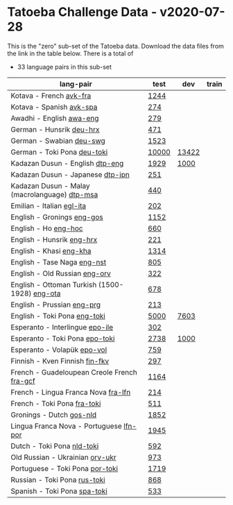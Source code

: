 # Tatoeba Challenge Data - v2020-07-28

This is the "zero" sub-set of the Tatoeba data.
Download the data files from the link in the table below.
There is a total of

* 33  language pairs in this sub-set

| lang-pair |    test    |    dev     |    train   |
|-----------|------------|------------|------------|
|               Kotava - French  [avk-fra](https://object.pouta.csc.fi/Tatoeba-Challenge-v2020-07-28/avk-fra.tar)  | [      1244](../../v2020-07-28/data/test/avk-fra/test.txt)|            |            |
|              Kotava - Spanish  [avk-spa](https://object.pouta.csc.fi/Tatoeba-Challenge-v2020-07-28/avk-spa.tar)  | [       274](../../v2020-07-28/data/test/avk-spa/test.txt)|            |            |
|              Awadhi - English  [awa-eng](https://object.pouta.csc.fi/Tatoeba-Challenge-v2020-07-28/awa-eng.tar)  | [       279](../../v2020-07-28/data/test/awa-eng/test.txt)|            |            |
|              German - Hunsrik  [deu-hrx](https://object.pouta.csc.fi/Tatoeba-Challenge-v2020-07-28/deu-hrx.tar)  | [       471](../../v2020-07-28/data/test/deu-hrx/test.txt)|            |            |
|              German - Swabian  [deu-swg](https://object.pouta.csc.fi/Tatoeba-Challenge-v2020-07-28/deu-swg.tar)  | [      1523](../../v2020-07-28/data/test/deu-swg/test.txt)|            |            |
|            German - Toki Pona  [deu-toki](https://object.pouta.csc.fi/Tatoeba-Challenge-v2020-07-28/deu-toki.tar)  | [     10000](../../v2020-07-28/data/test/deu-toki/test.txt)| [     13422](../../v2020-07-28/data/dev/deu-toki/dev.txt)|            |
|       Kadazan Dusun - English  [dtp-eng](https://object.pouta.csc.fi/Tatoeba-Challenge-v2020-07-28/dtp-eng.tar)  | [      1929](../../v2020-07-28/data/test/dtp-eng/test.txt)| [      1000](../../v2020-07-28/data/dev/dtp-eng/dev.txt)|            |
|      Kadazan Dusun - Japanese  [dtp-jpn](https://object.pouta.csc.fi/Tatoeba-Challenge-v2020-07-28/dtp-jpn.tar)  | [       251](../../v2020-07-28/data/test/dtp-jpn/test.txt)|            |            |
|  Kadazan Dusun - Malay (macrolanguage)  [dtp-msa](https://object.pouta.csc.fi/Tatoeba-Challenge-v2020-07-28/dtp-msa.tar)  | [       440](../../v2020-07-28/data/test/dtp-msa/test.txt)|            |            |
|             Emilian - Italian  [egl-ita](https://object.pouta.csc.fi/Tatoeba-Challenge-v2020-07-28/egl-ita.tar)  | [       202](../../v2020-07-28/data/test/egl-ita/test.txt)|            |            |
|            English - Gronings  [eng-gos](https://object.pouta.csc.fi/Tatoeba-Challenge-v2020-07-28/eng-gos.tar)  | [      1152](../../v2020-07-28/data/test/eng-gos/test.txt)|            |            |
|                  English - Ho  [eng-hoc](https://object.pouta.csc.fi/Tatoeba-Challenge-v2020-07-28/eng-hoc.tar)  | [       660](../../v2020-07-28/data/test/eng-hoc/test.txt)|            |            |
|             English - Hunsrik  [eng-hrx](https://object.pouta.csc.fi/Tatoeba-Challenge-v2020-07-28/eng-hrx.tar)  | [       221](../../v2020-07-28/data/test/eng-hrx/test.txt)|            |            |
|               English - Khasi  [eng-kha](https://object.pouta.csc.fi/Tatoeba-Challenge-v2020-07-28/eng-kha.tar)  | [      1314](../../v2020-07-28/data/test/eng-kha/test.txt)|            |            |
|           English - Tase Naga  [eng-nst](https://object.pouta.csc.fi/Tatoeba-Challenge-v2020-07-28/eng-nst.tar)  | [       805](../../v2020-07-28/data/test/eng-nst/test.txt)|            |            |
|         English - Old Russian  [eng-orv](https://object.pouta.csc.fi/Tatoeba-Challenge-v2020-07-28/eng-orv.tar)  | [       322](../../v2020-07-28/data/test/eng-orv/test.txt)|            |            |
|  English - Ottoman Turkish (1500-1928)  [eng-ota](https://object.pouta.csc.fi/Tatoeba-Challenge-v2020-07-28/eng-ota.tar)  | [       678](../../v2020-07-28/data/test/eng-ota/test.txt)|            |            |
|            English - Prussian  [eng-prg](https://object.pouta.csc.fi/Tatoeba-Challenge-v2020-07-28/eng-prg.tar)  | [       213](../../v2020-07-28/data/test/eng-prg/test.txt)|            |            |
|           English - Toki Pona  [eng-toki](https://object.pouta.csc.fi/Tatoeba-Challenge-v2020-07-28/eng-toki.tar)  | [      5000](../../v2020-07-28/data/test/eng-toki/test.txt)| [      7603](../../v2020-07-28/data/dev/eng-toki/dev.txt)|            |
|       Esperanto - Interlingue  [epo-ile](https://object.pouta.csc.fi/Tatoeba-Challenge-v2020-07-28/epo-ile.tar)  | [       302](../../v2020-07-28/data/test/epo-ile/test.txt)|            |            |
|         Esperanto - Toki Pona  [epo-toki](https://object.pouta.csc.fi/Tatoeba-Challenge-v2020-07-28/epo-toki.tar)  | [      2738](../../v2020-07-28/data/test/epo-toki/test.txt)| [      1000](../../v2020-07-28/data/dev/epo-toki/dev.txt)|            |
|           Esperanto - Volapük  [epo-vol](https://object.pouta.csc.fi/Tatoeba-Challenge-v2020-07-28/epo-vol.tar)  | [       759](../../v2020-07-28/data/test/epo-vol/test.txt)|            |            |
|        Finnish - Kven Finnish  [fin-fkv](https://object.pouta.csc.fi/Tatoeba-Challenge-v2020-07-28/fin-fkv.tar)  | [       297](../../v2020-07-28/data/test/fin-fkv/test.txt)|            |            |
|  French - Guadeloupean Creole French  [fra-gcf](https://object.pouta.csc.fi/Tatoeba-Challenge-v2020-07-28/fra-gcf.tar)  | [      1164](../../v2020-07-28/data/test/fra-gcf/test.txt)|            |            |
|   French - Lingua Franca Nova  [fra-lfn](https://object.pouta.csc.fi/Tatoeba-Challenge-v2020-07-28/fra-lfn.tar)  | [       214](../../v2020-07-28/data/test/fra-lfn/test.txt)|            |            |
|            French - Toki Pona  [fra-toki](https://object.pouta.csc.fi/Tatoeba-Challenge-v2020-07-28/fra-toki.tar)  | [       511](../../v2020-07-28/data/test/fra-toki/test.txt)|            |            |
|              Gronings - Dutch  [gos-nld](https://object.pouta.csc.fi/Tatoeba-Challenge-v2020-07-28/gos-nld.tar)  | [      1852](../../v2020-07-28/data/test/gos-nld/test.txt)|            |            |
|  Lingua Franca Nova - Portuguese  [lfn-por](https://object.pouta.csc.fi/Tatoeba-Challenge-v2020-07-28/lfn-por.tar)  | [      1945](../../v2020-07-28/data/test/lfn-por/test.txt)|            |            |
|             Dutch - Toki Pona  [nld-toki](https://object.pouta.csc.fi/Tatoeba-Challenge-v2020-07-28/nld-toki.tar)  | [       592](../../v2020-07-28/data/test/nld-toki/test.txt)|            |            |
|       Old Russian - Ukrainian  [orv-ukr](https://object.pouta.csc.fi/Tatoeba-Challenge-v2020-07-28/orv-ukr.tar)  | [       973](../../v2020-07-28/data/test/orv-ukr/test.txt)|            |            |
|        Portuguese - Toki Pona  [por-toki](https://object.pouta.csc.fi/Tatoeba-Challenge-v2020-07-28/por-toki.tar)  | [      1719](../../v2020-07-28/data/test/por-toki/test.txt)|            |            |
|           Russian - Toki Pona  [rus-toki](https://object.pouta.csc.fi/Tatoeba-Challenge-v2020-07-28/rus-toki.tar)  | [       868](../../v2020-07-28/data/test/rus-toki/test.txt)|            |            |
|           Spanish - Toki Pona  [spa-toki](https://object.pouta.csc.fi/Tatoeba-Challenge-v2020-07-28/spa-toki.tar)  | [       533](../../v2020-07-28/data/test/spa-toki/test.txt)|            |            |
